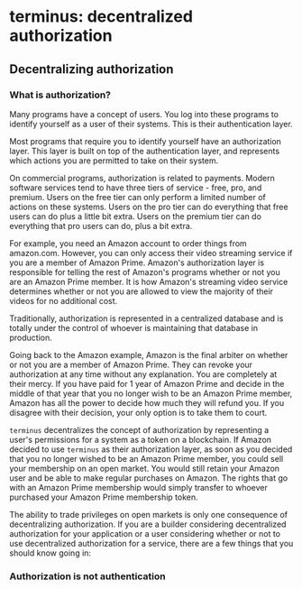 # terminus: decentralized authorization

## Decentralizing authorization

### What is authorization?

Many programs have a concept of users. You log into these programs to identify yourself as a user of
their systems. This is their authentication layer.

Most programs that require you to identify yourself have an authorization layer. This layer is built
on top of the authentication layer, and represents which actions you are permitted to take on their
system.

On commercial programs, authorization is related to payments. Modern software services tend to have
three tiers of service - free, pro, and premium. Users on the free tier can only perform a limited
number of actions on these systems. Users on the pro tier can do everything that free users can do
plus a little bit extra. Users on the premium tier can do everything that pro users can do, plus a bit
extra.

For example, you need an Amazon account to order things from amazon.com. However, you can only access
their video streaming service if you are a member of Amazon Prime. Amazon's authorization layer is responsible
for telling the rest of Amazon's programs whether or not you are an Amazon Prime member. It is how
Amazon's streaming video service determines whether or not you are allowed to view the majority of
their videos for no additional cost.

Traditionally, authorization is represented in a centralized database and is totally under the control
of whoever is maintaining that database in production.

Going back to the Amazon example, Amazon is the final arbiter on whether or not you are a member of
Amazon Prime. They can revoke your authorization at any time without any explanation. You are completely
at their mercy. If you have paid for 1 year of Amazon Prime and decide in the middle of that year that
you no longer wish to be an Amazon Prime member, Amazon has all the power to decide how much they will
refund you. If you disagree with their decision, your only option is to take them to court.

`terminus` decentralizes the concept of authorization by representing a user's permissions for a system
as a token on a blockchain. If Amazon decided to use `terminus` as their authorization layer, as soon
as you decided that you no longer wished to be an Amazon Prime member, you could sell your membership
on an open market. You would still retain your Amazon user and be able to make regular purchases on
Amazon. The rights that go with an Amazon Prime membership would simply transfer to whoever purchased
your Amazon Prime membership token.

The ability to trade privileges on open markets is only one consequence of decentralizing authorization.
If you are a builder considering decentralized authorization for your application or a user considering
whether or not to use decentralized authorization for a service, there are a few things that you should
know going in:

### Authorization is not authentication

